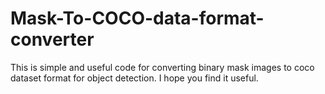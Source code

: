 # Mask-To-COCO-data-format-converter
This is simple and useful code for converting binary mask images to coco dataset format for object detection.
I hope you find it useful. 
